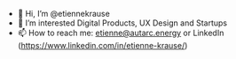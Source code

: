 - 👋 Hi, I’m @etiennekrause
- 👀 I’m interested Digital Products, UX Design and Startups
- 📫 How to reach me: etienne@autarc.energy or LinkedIn (https://www.linkedin.com/in/etienne-krause/)

<!---
etiennekrause/etiennekrause is a ✨ special ✨ repository because its `README.md` (this file) appears on your GitHub profile.
You can click the Preview link to take a look at your changes.
--->
